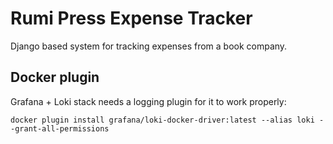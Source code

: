 # Rumi Press Expense Tracker

Django based system for tracking expenses from a book company.

## Docker plugin

Grafana + Loki stack needs a logging plugin for it to work properly: 

`docker plugin install grafana/loki-docker-driver:latest --alias loki --grant-all-permissions`
